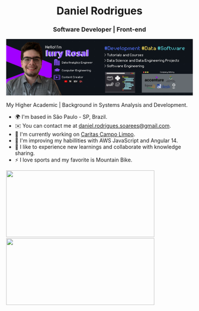 <h1 align="center">Daniel Rodrigues</h1>
<h3 align="center">Software Developer | Front-end</h3>
<p align="center">
  <img src="https://github.com/iuryrosal/iuryrosal/blob/main/images/BannerGitHub.png" alt="Banner's Iury"/>
</p>

My Higher Academic | Background in Systems Analysis and Development.

* 🌍  I'm based in São Paulo - SP, Brazil.
* ✉️  You can contact me at [daniel.rodrigues.soarees@gmail.com](mailto:daniel.rodrigues.soarees@gmail.com).
* 🚀  I'm currently working on [Caritas Campo Limpo](https://caritascl.org.br).
* 🧠  I'm improving my habillities with AWS JavaScript and Angular 14.
* 🤝  I like to experience new learnings and collaborate with knowledge sharing.
* ⚡  I love sports and my favorite is Mountain Bike.

 <div>
  <a href="https://github.com/danielrodrigues-dv">
  <img width="400em" height="180em" src="https://github-readme-stats.vercel.app/api?username=danielrodrigues-dv&show_icons=true&theme=tokyonight&include_all_commits=true&count_private=true"/>
  <img width="400em" height="180em" src="https://github-readme-stats.vercel.app/api/top-langs/?username=danielrodrigues-dv&layout=compact&langs_count=16&theme=tokyonight"/>
<div>

